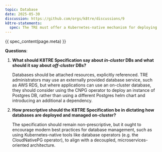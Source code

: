 ```yaml
---
topic: Database
date: 2025-05-30
discussion: https://github.com/orgs/k8tre/discussions/9
k8tre-statements:
  spec: The TRE must offer a Kubernetes-native mechanism for deploying relational databases on the cluster, and may also allow microservices to connect to off-cluster databases.
---
```


{{ spec_content(page.meta) }}

**Questions**:

1. **What should K8TRE Specification say about *in-cluster* DBs and what should it say about *off-cluster* DBs?**

    Databases should be attached resources, explicitly referenced. TRE administrators may use an externally provided database service, such as AWS RDS, but where applications can use an on-cluster database, they should consider using the CNPG operator to deploy an instance of Postgres DB, rather than using a different Postgres helm chart and introducing an additional a dependency.

2. **How prescriptive should the K8TRE Specification be in dictating how databases are deployed and managed on-cluster?**

    The specification should remain non-prescriptive, but it ought to encourage modern best practices for database management, such as using Kubernetes-native tools like database operators (e.g. the CloudNativePG operator), to align with a decoupled, microservices-oriented architecture.

